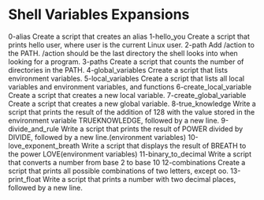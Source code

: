 # Shell Variables Expansions
0-alias  Create a script that creates an alias
1-hello_you  Create a script that prints hello user, where user is the current Linux user.
2-path  Add /action to the PATH. /action should be the last directory the shell looks into when looking for a program.
3-paths   Create a script that counts the number of directories in the PATH.
 4-global_variables  Crreate a script that lists environment variables.
5-local_variables Create a script that lists all local variables and environment variables, and functions
6-create_local_variable  Create a script that creates a new local variable.
7-create_global_variable  Create a script that creates a new global variable.
8-true_knowledge Write a script that prints the result of the addition of 128 with the value stored in the environment variable TRUEKNOWLEDGE, followed by a new line.
9-divide_and_rule  Write a script that prints the result of POWER divided by DIVIDE, followed by a new line.(environment variables)
10-love_exponent_breath Write a script that displays the result of BREATH to the power LOVE(environment variables)
11-binary_to_decimal Write a script that converts a number from base 2 to base 10
12-combinations  Create a script that prints all possible combinations of two letters, except oo.
13-print_float Write a script that prints a number with two decimal places, followed by a new line.
